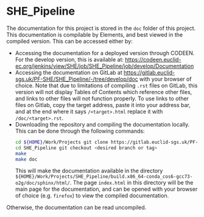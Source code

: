 # SHE_Pipeline

The documentation for this project is stored in the `doc` folder of this project. This documentation is compilable by
Elements, and best viewed in the compiled version. This can be accessed either by:

* Accessing the documentation for a deployed version through CODEEN. For the develop version, this is available
  at: https://codeen.euclid-ec.org/jenkins/view/SHE/job/SHE_Pipeline/job/develop/Documentation
* Accessing the documentation on GitLab at https://gitlab.euclid-sgs.uk/PF-SHE/SHE_Pipeline/-/tree/develop/doc with
  your browser of choice. Note that due to limitations of compiling ``.rst`` files on GitLab, this version will not
  display Tables of Contents which reference other files, and links to other files will not function properly. To use links to
  other files on Gitlab, copy the target address, paste it into your address bar, and at the end where it says `/<target>.html`
  replace it with `/doc/<target>.rst`.
* Downloading the repository and compiling the documentation locally. This can be done through the following commands:
  ```bash
  cd ${HOME}/Work/Projects git clone https://gitlab.euclid-sgs.uk/PF-SHE/SHE_Pipeline.git
  cd SHE_Pipeline git checkout <desired branch or tag>
  make
  make doc
  ```
  This will make the documentation available in the
  directory `${HOME}/Work/Projects/SHE_Pipeline/build.x86_64-conda_cos6-gcc73-o2g/doc/sphinx/html/`. The
  page `index.html` in this directory will be the main page for the documentation, and can be opened with your browser
  of choice (e.g. `firefox`) to view the compiled documentation.

Otherwise, the documentation can be read uncompiled.
